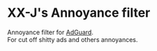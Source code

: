 # XX-J's Annoyance filter

 Annoyance filter for [AdGuard](../../../../AdguardTeam/AdguardBrowserExtension).<br>
For cut off shitty ads and others annoyances.
